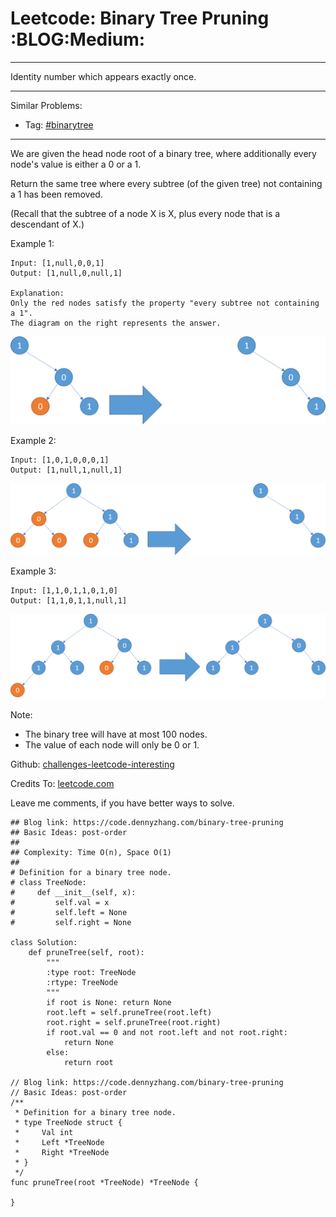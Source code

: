# Leetcode: Binary Tree Pruning     :BLOG:Medium:


---

Identity number which appears exactly once.  

---

Similar Problems:  
-   Tag: [#binarytree](https://code.dennyzhang.com/tag/binarytree)

---

We are given the head node root of a binary tree, where additionally every node's value is either a 0 or a 1.  

Return the same tree where every subtree (of the given tree) not containing a 1 has been removed.  

(Recall that the subtree of a node X is X, plus every node that is a descendant of X.)  

Example 1:  

    Input: [1,null,0,0,1]
    Output: [1,null,0,null,1]
     
    Explanation: 
    Only the red nodes satisfy the property "every subtree not containing a 1".
    The diagram on the right represents the answer.

![img](//raw.githubusercontent.com/DennyZhang/images/master/code/binarytree_prune1.png)  

Example 2:  

    Input: [1,0,1,0,0,0,1]
    Output: [1,null,1,null,1]

![img](//raw.githubusercontent.com/DennyZhang/images/master/code/binarytree_prune2.png)  

Example 3:  

    Input: [1,1,0,1,1,0,1,0]
    Output: [1,1,0,1,1,null,1]

![img](//raw.githubusercontent.com/DennyZhang/images/master/code/binarytree_prune3.png)  

Note:  

-   The binary tree will have at most 100 nodes.
-   The value of each node will only be 0 or 1.

Github: [challenges-leetcode-interesting](https://github.com/DennyZhang/challenges-leetcode-interesting/tree/master/binary-tree-pruning)  

Credits To: [leetcode.com](https://leetcode.com/problems/binary-tree-pruning/description/)  

Leave me comments, if you have better ways to solve.  

    ## Blog link: https://code.dennyzhang.com/binary-tree-pruning
    ## Basic Ideas: post-order
    ##
    ## Complexity: Time O(n), Space O(1)
    ##
    # Definition for a binary tree node.
    # class TreeNode:
    #     def __init__(self, x):
    #         self.val = x
    #         self.left = None
    #         self.right = None
    
    class Solution:
        def pruneTree(self, root):
            """
            :type root: TreeNode
            :rtype: TreeNode
            """
            if root is None: return None
            root.left = self.pruneTree(root.left)
            root.right = self.pruneTree(root.right)
            if root.val == 0 and not root.left and not root.right:
                return None
            else:
                return root

    // Blog link: https://code.dennyzhang.com/binary-tree-pruning
    // Basic Ideas: post-order
    /**
     * Definition for a binary tree node.
     * type TreeNode struct {
     *     Val int
     *     Left *TreeNode
     *     Right *TreeNode
     * }
     */
    func pruneTree(root *TreeNode) *TreeNode {
    
    }